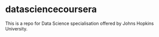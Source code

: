datasciencecoursera
===================

This is a repo for Data Science specialisation offered by Johns Hopkins University.
